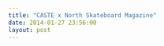 ```yaml
---
title: "CASTE x North Skateboard Magazine"
date: 2014-01-27 23:56:00
layout: post
---
```


<div class="issuuembed" data-configid="0/6489243" style="width: 524px; height: 262px;">&nbsp;</div>

<p><script type="text/javascript" src="//e.issuu.com/embed.js" async="true"></script></p>

